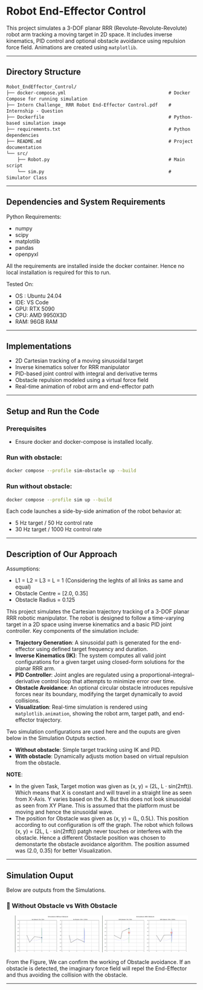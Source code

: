 # Robot End-Effector Control

This project simulates a 3-DOF planar RRR (Revolute-Revolute-Revolute) robot arm tracking a moving target in 2D space. It includes inverse kinematics, PID control and optional obstacle avoidance using repulsion force field. Animations are created using `matplotlib`.

---

## Directory Structure

```
Robot_EndEffector_Control/
├── docker-compose.yml                                      # Docker Compose for running simulation
├── Intern Challenge_ RRR Robot End-Effector Control.pdf    # Internship - Question
├── Dockerfile                                              # Python-based simulation image
├── requirements.txt                                        # Python dependencies
├── README.md                                               # Project documentation
└── src/
    ├── Robot.py                                            # Main script
    └── sim.py                                              # Simulator Class
```

---

## Dependencies and System Requirements

Python Requirements:
- numpy 
- scipy 
- matplotlib
- pandas 
- openpyxl 

All the requirements are installed inside the docker container. Hence no local installation is required for this to run. 

Tested On:
- OS : Ubuntu 24.04
- IDE: VS Code
- GPU: RTX 5090
- CPU: AMD 9950X3D
- RAM: 96GB RAM

---

## Implementations

- 2D Cartesian tracking of a moving sinusoidal target
- Inverse kinematics solver for RRR manipulator
- PID-based joint control with integral and derivative terms
- Obstacle repulsion modeled using a virtual force field
- Real-time animation of robot arm and end-effector path

---

## Setup and Run the Code

### Prerequisites

- Ensure docker and docker-compose is installed locally.

### Run with obstacle:

```bash
docker compose --profile sim-obstacle up --build
```
### Run without obstacle:

```bash
docker compose --profile sim up --build
```

Each code launches a side-by-side animation of the robot behavior at:
- 5 Hz target / 50 Hz control rate
- 30 Hz target / 1000 Hz control rate

---

## Description of Our Approach

Assumptions:
- L1 = L2 = L3 = L = 1 (Considering the leghts of all links as same and equal)
- Obstacle Centre = [2.0, 0.35]
- Obstacle Radius = 0.125 

This project simulates the Cartesian trajectory tracking of a 3-DOF planar RRR robotic manipulator. The robot is designed to follow a time-varying target in a 2D space using inverse kinematics and a basic PID joint controller. Key components of the simulation include:

- **Trajectory Generation**: A sinusoidal path is generated for the end-effector using defined target frequency and duration.
- **Inverse Kinematics (IK)**: The system computes all valid joint configurations for a given target using closed-form solutions for the planar RRR arm.
- **PID Controller**: Joint angles are regulated using a proportional–integral–derivative control loop that attempts to minimize error over time.
- **Obstacle Avoidance**: An optional circular obstacle introduces repulsive forces near its boundary, modifying the target dynamically to avoid collisions.
- **Visualization**: Real-time simulation is rendered using `matplotlib.animation`, showing the robot arm, target path, and end-effector trajectory.

Two simulation configurations are used here and the ouputs are given below in the Simulation Outputs section.
- **Without obstacle**: Simple target tracking using IK and PID.
- **With obstacle**: Dynamically adjusts motion based on virtual repulsion from the obstacle.

**NOTE**: 
- In the given Task, Target motion was given as (x, y) = (2L, L · sin(2πft)). Which means that X is constant and will travel in a straight line as seen from X-Axis. Y varies based on the X. But this does not look sinusoidal 
as seen from XY Plane. This is assumed that the platform must be moving and hence the sinusoidal wave.  
- The position for Obstacle was given as (x, y) = (L, 0.5L). This position according to out configuration is off the graph. The robot which follows  (x, y) = (2L, L · sin(2πft)) patgh never touches or interferes with the obstacle.
Hence a different Obstacle position was chosen to demonstarte the obstacle avoidance algorithm. The position assumed was (2.0, 0.35) for better Visualization. 


---

## Simulation Ouput

Below are outputs from the Simulations.

### 🔹 Without Obstacle vs With Obstacle

<p align="center">
  <img src="Output/sim.png" width="45%" alt="RRR Simulation without obstacle"/>
  <img src="Output/sim_obs.png" width="45%" alt="RRR Simulation with obstacle"/>
</p>

From the Figure, We can confirm the working of Obstacle avoidance. If an obstacle is detected, the imaginary force field will repel the End-Effector and thus avoiding the collision with the obstacle. 

---